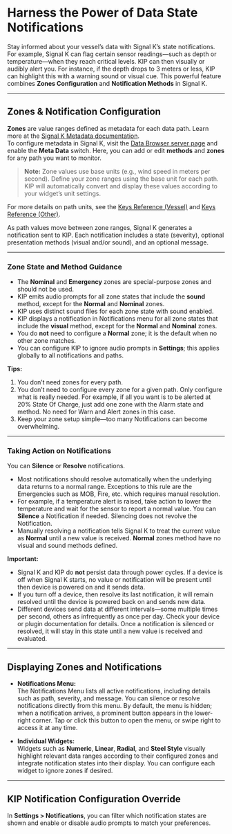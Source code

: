 # Harness the Power of Data State Notifications

Stay informed about your vessel’s data with Signal K’s state notifications. For example, Signal K can flag certain sensor readings—such as depth or temperature—when they reach critical levels. KIP can then visually or audibly alert you. For instance, if the depth drops to 3 meters or less, KIP can highlight this with a warning sound or visual cue. This powerful feature combines **Zones Configuration** and **Notification Methods** in Signal K.

---

## Zones & Notification Configuration

**Zones** are value ranges defined as metadata for each data path. Learn more at the [Signal K Metadata documentation](https://signalk.org/specification/1.7.0/doc/data_model_metadata.html).  
To configure metadata in Signal K, visit the [Data Browser server page](/admin/#/databrowser) and enable the **Meta Data** switch. Here, you can add or edit **methods** and **zones** for any path you want to monitor.

> **Note:** Zone values use base units (e.g., wind speed in meters per second). Define your zone ranges using the base unit for each path. KIP will automatically convert and display these values according to your widget’s unit settings.

For more details on path units, see the [Keys Reference (Vessel)](https://signalk.org/specification/1.7.0/doc/vesselsBranch.html) and [Keys Reference (Other)](https://signalk.org/specification/1.7.0/doc/otherBranches.html).

As path values move between zone ranges, Signal K generates a notification sent to KIP. Each notification includes a state (severity), optional presentation methods (visual and/or sound), and an optional message.

---

### Zone State and Method Guidance

- The **Nominal** and **Emergency** zones are special-purpose zones and should not be used.
- KIP emits audio prompts for all zone states that include the **sound** method, except for the **Normal** and **Nominal** zones.
- KIP uses distinct sound files for each zone state with sound enabled.
- KIP displays a notification in Notifications menu for all zone states that include the **visual** method, except for the **Normal** and **Nominal** zones.
- You do **not** need to configure a **Normal** zone; it is the default when no other zone matches.
- You can configure KIP to ignore audio prompts in **Settings**; this applies globally to all notifications and paths.

**Tips:**
1. You don’t need zones for every path.
2. You don’t need to configure every zone for a given path. Only configure what is really needed. For example, if all you want is to be alerted at 20% State Of Charge, just add one zone with the Alarm state and method. No need for Warn and Alert zones in this case.
3. Keep your zone setup simple—too many Notifications can become overwhelming.

---

### Taking Action on Notifications

You can **Silence** or **Resolve** notifications.  
- Most notifications should resolve automatically when the underlying data returns to a normal range. Exceptions to this rule are the Emergencies such as MOB, Fire, etc. which requires manual resolution.
- For example, if a temperature alert is raised, take action to lower the temperature and wait for the sensor to report a normal value. You can **Silence** a Notification if needed. Silencing does not revolve the Notification. 
- Manually resolving a notification tells Signal K to treat the current value as **Normal** until a new value is received. **Normal** zones method have no visual and sound methods defined.

**Important:**  
- Signal K and KIP do **not** persist data through power cycles. If a device is off when Signal K starts, no value or notification will be present until then device is powered on and it sends data.
- If you turn off a device, then resolve its last notification, it will remain resolved until the device is powered back on and sends new data.
- Different devices send data at different intervals—some multiple times per second, others as infrequently as once per day. Check your device or plugin documentation for details. Once a notification is silenced or resolved, it will stay in this state until a new value is received and evaluated.

---

## Displaying Zones and Notifications

- **Notifications Menu:**  
  The Notifications Menu lists all active notifications, including details such as path, severity, and message. You can silence or resolve notifications directly from this menu. By default, the menu is hidden; when a notification arrives, a prominent button appears in the lower-right corner. Tap or click this button to open the menu, or swipe right to access it at any time.

- **Individual Widgets:**  
  Widgets such as **Numeric**, **Linear**, **Radial**, and **Steel Style** visually highlight relevant data ranges according to their configured zones and integrate notification states into their display. You can configure each widget to ignore zones if desired.

---

## KIP Notification Configuration Override

In **Settings > Notifications**, you can filter which notification states are shown and enable or disable audio prompts to match your preferences.
